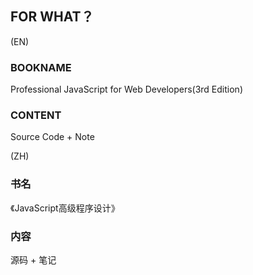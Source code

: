 FOR WHAT？
------
(EN)
### BOOKNAME
Professional JavaScript for Web Developers(3rd Edition)
### CONTENT
Source Code + Note

(ZH)
### 书名
《JavaScript高级程序设计》
### 内容
源码 + 笔记